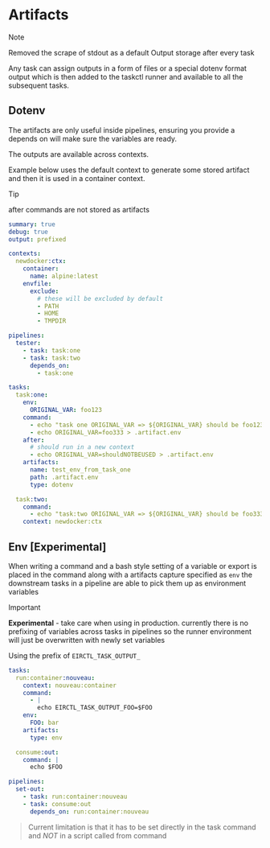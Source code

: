 # Artifacts

> [!NOTE]
> Removed the scrape of stdout as a default Output storage after every task

Any task can assign outputs in a form of files or a special dotenv format output which is then added to the taskctl runner and available to all the subsequent tasks.

## Dotenv

The artifacts are only useful inside pipelines, ensuring you provide a depends on will make sure the variables are ready.

The outputs are available across contexts.

Example below uses the default context to generate some stored artifact and then it is used in a container context.

> [!TIP]
> after commands are not stored as artifacts

```yaml
summary: true
debug: true
output: prefixed

contexts:
  newdocker:ctx:
    container:
      name: alpine:latest 
    envfile:
      exclude:
        # these will be excluded by default
        - PATH
        - HOME
        - TMPDIR

pipelines:
  tester:
    - task: task:one
    - task: task:two
      depends_on:
        - task:one

tasks:
  task:one:
    env:
      ORIGINAL_VAR: foo123
    command:
      - echo "task one ORIGINAL_VAR => ${ORIGINAL_VAR} should be foo123"
      - echo ORIGINAL_VAR=foo333 > .artifact.env
    after:
      # should run in a new context
      - echo ORIGINAL_VAR=shouldNOTBEUSED > .artifact.env
    artifacts:
      name: test_env_from_task_one
      path: .artifact.env
      type: dotenv

  task:two:
    command:
      - echo "task:two ORIGINAL_VAR => ${ORIGINAL_VAR} should be foo333"
    context: newdocker:ctx
```

## Env [Experimental]

When writing a command and a bash style setting of a variable or export is placed in the command along with a artifacts capture specified as `env` the downstream tasks in a pipeline are able to pick them up as environment variables

> [!IMPORTANT]
> **Experimental** - take care when using in production. currently there is no prefixing of variables across tasks in pipelines so the runner environment will just be overwritten with newly set variables

Using the prefix of `EIRCTL_TASK_OUTPUT_`

```yaml
tasks:
  run:container:nouveau:
    context: nouveau:container
    command:
      - |
        echo EIRCTL_TASK_OUTPUT_FOO=$FOO
    env:
      FOO: bar
    artifacts:
      type: env

  consume:out:
    command: |
      echo $FOO

pipelines:
  set-out:
    - task: run:container:nouveau
    - task: consume:out
      depends_on: run:container:nouveau
```

> Current limitation is that it has to be set directly in the task command and _NOT_ in a script called from command
